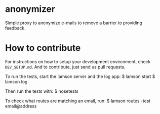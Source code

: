 # anonymizer

Simple proxy to anonymize e-mails to remove a barrier to providing feedback.

# How to contribute

For instructions on how to setup your development environment, check `DEV_SETUP.md`. And to contribute,
just send us pull requests.

To run the tests, start the lamson server and the log app:
$ lamson start
$ lamson log

Then run the tests with:
$ nosetests

To check what routes are matching an email, run:
$ lamson routes -test email@address
